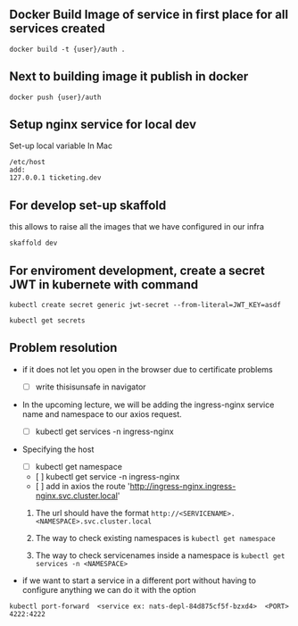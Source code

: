 ## Docker Build Image of service in first place for all services created

````
docker build -t {user}/auth .
````

## Next to building image it publish in docker

`````
docker push {user}/auth  
`````


## Setup nginx service for local dev

Set-up local variable
In Mac
`````
/etc/host
add:
127.0.0.1 ticketing.dev
`````

## For develop set-up skaffold
 
this allows to raise all the images that we have configured in our infra 

`````
skaffold dev
`````

## For enviroment development, create a secret JWT in kubernete with command 

`````
kubectl create secret generic jwt-secret --from-literal=JWT_KEY=asdf

kubectl get secrets
`````

## Problem resolution

- if it does not let you open in the browser due to certificate problems
    - [ ] write thisisunsafe in navigator

- In the upcoming lecture, we will be adding the ingress-nginx service name and namespace to our axios request.
    - [ ] kubectl get services -n ingress-nginx  

- Specifying the host
    - [ ] kubectl get namespace
    - [ ] kubectl get service -n ingress-nginx
    - [ ] add in axios the route 'http://ingress-nginx.ingress-nginx.svc.cluster.local'
    
    1. The url should have the format `http://<SERVICENAME>.<NAMESPACE>.svc.cluster.local`

    2. The way to check existing namespaces is `kubectl get namespace`

    3. The way to check servicenames inside a namespace is `kubectl get services -n <NAMESPACE>`

- if we want to start a service in a different port without having to configure anything we can do it with the option

`````
kubectl port-forward  <service ex: nats-depl-84d875cf5f-bzxd4>  <PORT> 4222:4222
``````

